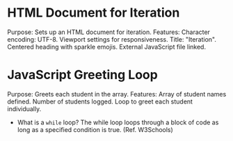 # HTML Document for Iteration

Purpose: Sets up an HTML document for iteration.
Features:
Character encoding: UTF-8.
Viewport settings for responsiveness.
Title: "Iteration".
Centered heading with sparkle emojis.
External JavaScript file linked.

# JavaScript Greeting Loop
Purpose: Greets each student in the array.
Features:
Array of student names defined.
Number of students logged.
Loop to greet each student individually.

* What is a `while` loop?
The while loop loops through a block of code as long as a specified condition is true. (Ref. W3Schools)
